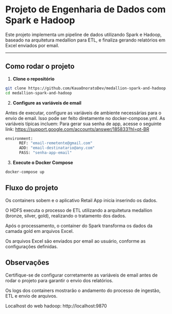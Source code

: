 # Projeto de Engenharia de Dados com Spark e Hadoop

Este projeto implementa um pipeline de dados utilizando Spark e Hadoop, baseado na arquitetura medallion para ETL, e finaliza gerando relatórios em Excel enviados por email.

---

## Como rodar o projeto

1. **Clone o repositório**

```bash
git clone https://github.com/KauaOnoratoDev/medallion-spark-and-hadoop.git
cd medallion-spark-and-hadoop
```


2. **Configure as variáveis de email**

Antes de executar, configure as variáveis de ambiente necessárias para o envio de email. Isso pode ser feito diretamente no docker-compose.yml. As variáveis típicas incluem:
Para gerar sua senha de app, acesse o seguinte link: https://support.google.com/accounts/answer/185833?hl=pt-BR

```bash
environment:
      REF: "email-remetente@gmail.com"
      ADD: "email-destinatario@any.com"
      PASS: "senha-app-email"
```

3. **Execute o Docker Compose**

```bash
docker-compose up
```

## Fluxo do projeto

Os containers sobem e o aplicativo Retail App inicia inserindo os dados.

O HDFS executa o processo de ETL utilizando a arquitetura medallion (bronze, silver, gold), realizando o tratamento dos dados.

Após o processamento, o container do Spark transforma os dados da camada gold em arquivos Excel.

Os arquivos Excel são enviados por email ao usuário, conforme as configurações definidas.

## Observações
Certifique-se de configurar corretamente as variáveis de email antes de rodar o projeto para garantir o envio dos relatórios.

Os logs dos containers mostrarão o andamento do processo de ingestão, ETL e envio de arquivos.

Localhost do web hadoop: http://localhost:9870
